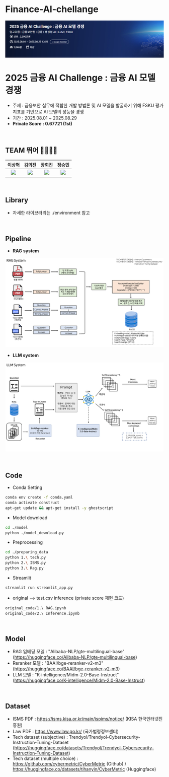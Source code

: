 # Finance-AI-chellange
![panel](./asset/panel.png)

# 2025 금융 AI Challenge : 금융 AI 모델 경쟁
- 주제 : 금융보안 실무에 적합한 개발 방법론 및 AI 모델을 발굴하기 위해 FSKU 평가지표를 기반으로 AI 모델의 성능을 경쟁
- 기간 : 2025.08.01 ~ 2025.08.29
- **Private Score : 0.67721 (1st)**

<br />

## TEAM 뛰어 🧑‍💻👩‍💻

| 이상혁 | 김의진 | 장희진 | 정승민 |
| :---: | :---: | :---: | :---: |
| <img src="https://avatars.githubusercontent.com/u/110239629?v=4" width=300> | <img src="https://avatars.githubusercontent.com/u/94896197?v=4" width=300> | <img src="https://avatars.githubusercontent.com/u/105128163?v=4" width=300> | <img src="https://avatars.githubusercontent.com/u/105360496?v=4" width=300> |

<br />

## Library

- 자세한 라이브러리는 ./environment 참고

<br />

## Pipeline
- **RAG system**
  
![RAG_system](./asset/RAG_system.png)

- **LLM system**
  
![LLM_system](./asset/LLM_system.png)

<br />

## Code
- Conda Setting 
```bash
conda env create -f conda.yaml
conda activate construct
apt-get update && apt-get install -y ghostscript
```

- Model download

```bash
cd ./model
python ./model_download.py
```

- Preprocessing

```bash
cd ./preparing_data
python 1.\ tech.py
python 2.\ ISMS.py
python 3.\ Rag.py
```

- Streamlit

```bash
streamlit run streamlit_app.py
```

- original --> test.csv inference (private score 재현 코드)
```bash
original_code/1.\ RAG.ipynb
original_code/2.\ Inference.ipynb
```
<br />

## Model
- RAG 임베딩 모델 : "Alibaba-NLP/gte-multilingual-base" (https://huggingface.co/Alibaba-NLP/gte-multilingual-base)
- Reranker 모델 : "BAAI/bge-reranker-v2-m3" (https://huggingface.co/BAAI/bge-reranker-v2-m3)
- LLM 모델 : "K-intelligence/Midm-2.0-Base-Instruct" (https://huggingface.co/K-intelligence/Midm-2.0-Base-Instruct)

<br />

## Dataset
- ISMS PDF : https://isms.kisa.or.kr/main/ispims/notice/ (KISA 한국인터넷진흥원) 
- Law PDF : https://www.law.go.kr/ (국가법령정보센터) 
- Tech dataset (subjective) : Trendyol/Trendyol-Cybersecurity-Instruction-Tuning-Dataset (https://huggingface.co/datasets/Trendyol/Trendyol-Cybersecurity-Instruction-Tuning-Dataset)
- Tech dataset (multiple choice) : https://github.com/cybermetric/CyberMetric (Github) / https://huggingface.co/datasets/tihanyin/CyberMetric (Huggingface)
